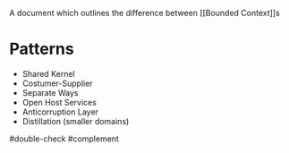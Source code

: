 A document which outlines the difference between [[Bounded Context]]s

# Patterns

- Shared Kernel
- Costumer-Supplier
- Separate Ways
- Open Host Services
- Anticorruption Layer
- Distillation (smaller domains)

#double-check #complement 
